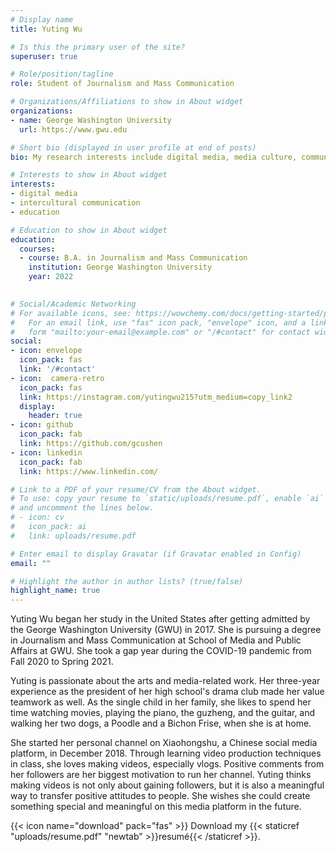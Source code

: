 ```yaml
---
# Display name
title: Yuting Wu

# Is this the primary user of the site?
superuser: true

# Role/position/tagline
role: Student of Journalism and Mass Communication

# Organizations/Affiliations to show in About widget
organizations:
- name: George Washington University
  url: https://www.gwu.edu

# Short bio (displayed in user profile at end of posts)
bio: My research interests include digital media, media culture, communication, education, intercultural communication, and technology.

# Interests to show in About widget
interests:
- digital media
- intercultural communication
- education

# Education to show in About widget
education:
  courses:
  - course: B.A. in Journalism and Mass Communication
    institution: George Washington University
    year: 2022
  

# Social/Academic Networking
# For available icons, see: https://wowchemy.com/docs/getting-started/page-builder/#icons
#   For an email link, use "fas" icon pack, "envelope" icon, and a link in the
#   form "mailto:your-email@example.com" or "/#contact" for contact widget.
social:
- icon: envelope
  icon_pack: fas
  link: '/#contact'
- icon:  camera-retro
  icon_pack: fas
  link: https://instagram.com/yutingwu215?utm_medium=copy_link2
  display:
    header: true
- icon: github
  icon_pack: fab
  link: https://github.com/gcushen
- icon: linkedin
  icon_pack: fab
  link: https://www.linkedin.com/

# Link to a PDF of your resume/CV from the About widget.
# To use: copy your resume to `static/uploads/resume.pdf`, enable `ai` icons in `params.toml`,
# and uncomment the lines below.
# - icon: cv
#   icon_pack: ai
#   link: uploads/resume.pdf

# Enter email to display Gravatar (if Gravatar enabled in Config)
email: ""

# Highlight the author in author lists? (true/false)
highlight_name: true
---
```


Yuting Wu began her study in the United States after getting admitted by the George Washington University (GWU) in 2017. She is pursuing a degree in Journalism and Mass Communication at School of Media and Public Affairs at GWU. She took a gap year during the COVID-19 pandemic from Fall 2020 to Spring 2021.

Yuting is passionate about the arts and media-related work. Her three-year experience as the president of her high school's drama club made her value teamwork as well. As the single child in her family, she likes to spend her time watching movies, playing the piano, the guzheng, and the guitar, and walking her two dogs, a Poodle and a Bichon Frise, when she is at home.

She started her personal channel on Xiaohongshu, a Chinese social media platform, in December 2018. Through learning video production techniques in class, she loves making videos, especially vlogs. Positive comments from her followers are her biggest motivation to run her channel. Yuting thinks making videos is not only about gaining followers, but it is also a meaningful way to transfer positive attitudes to people. She wishes she could create something special and meaningful on this media platform in the future.

{{< icon name="download" pack="fas" >}} Download my {{< staticref "uploads/resume.pdf" "newtab" >}}resumé{{< /staticref >}}.
